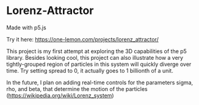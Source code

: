 # Lorenz-Attractor
 Made with p5.js
 
 Try it here: https://one-lemon.com/projects/lorenz_attractor/
 
 This project is my first attempt at exploring the 3D capabilities of the p5 library. Besides looking cool, this project can also illustrate how a very tightly-grouped region of particles in this system will quickly diverge over time. Try setting spread to 0, it actually goes to 1 billionth of a unit.

In the future, I plan on adding real-time controls for the parameters sigma, rho, and beta, that determine the motion of the particles (https://wikipedia.org/wiki/Lorenz_system)
